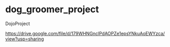 # dog_groomer_project
 DojoProject

https://drive.google.com/file/d/179WHNGnclPdAOPZe1epsYNkuAoEWYzca/view?usp=sharing